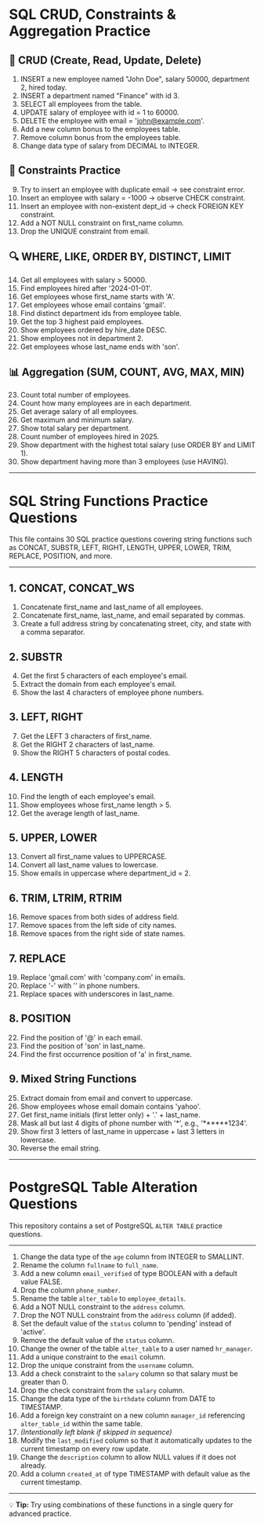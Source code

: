# SQL CRUD, Constraints & Aggregation Practice

## 🔁 CRUD (Create, Read, Update, Delete)
1. INSERT a new employee named "John Doe", salary 50000, department 2, hired today.
2. INSERT a department named "Finance" with id 3.
3. SELECT all employees from the table.
4. UPDATE salary of employee with id = 1 to 60000.
5. DELETE the employee with email = 'john@example.com'.
6. Add a new column bonus to the employees table.
7. Remove column bonus from the employees table.
8. Change data type of salary from DECIMAL to INTEGER.

## 📌 Constraints Practice
9. Try to insert an employee with duplicate email → see constraint error.
10. Insert an employee with salary = -1000 → observe CHECK constraint.
11. Insert an employee with non-existent dept_id → check FOREIGN KEY constraint.
12. Add a NOT NULL constraint on first_name column.
13. Drop the UNIQUE constraint from email.

## 🔍 WHERE, LIKE, ORDER BY, DISTINCT, LIMIT
14. Get all employees with salary > 50000.
15. Find employees hired after '2024-01-01'.
16. Get employees whose first_name starts with 'A'.
17. Get employees whose email contains 'gmail'.
18. Find distinct department ids from employee table.
19. Get the top 3 highest paid employees.
20. Show employees ordered by hire_date DESC.
21. Show employees not in department 2.
22. Get employees whose last_name ends with 'son'.

## 📊 Aggregation (SUM, COUNT, AVG, MAX, MIN)
23. Count total number of employees.
24. Count how many employees are in each department.
25. Get average salary of all employees.
26. Get maximum and minimum salary.
27. Show total salary per department.
28. Count number of employees hired in 2025.
29. Show department with the highest total salary (use ORDER BY and LIMIT 1).
30. Show department having more than 3 employees (use HAVING).
---
# SQL String Functions Practice Questions

This file contains 30 SQL practice questions covering string functions such as CONCAT, SUBSTR, LEFT, RIGHT, LENGTH, UPPER, LOWER, TRIM, REPLACE, POSITION, and more.

---

## 1. CONCAT, CONCAT_WS
1. Concatenate first_name and last_name of all employees.
2. Concatenate first_name, last_name, and email separated by commas.
3. Create a full address string by concatenating street, city, and state with a comma separator.

## 2. SUBSTR
4. Get the first 5 characters of each employee's email.
5. Extract the domain from each employee's email.
6. Show the last 4 characters of employee phone numbers.

## 3. LEFT, RIGHT
7. Get the LEFT 3 characters of first_name.
8. Get the RIGHT 2 characters of last_name.
9. Show the RIGHT 5 characters of postal codes.

## 4. LENGTH
10. Find the length of each employee's email.
11. Show employees whose first_name length > 5.
12. Get the average length of last_name.

## 5. UPPER, LOWER
13. Convert all first_name values to UPPERCASE.
14. Convert all last_name values to lowercase.
15. Show emails in uppercase where department_id = 2.

## 6. TRIM, LTRIM, RTRIM
16. Remove spaces from both sides of address field.
17. Remove spaces from the left side of city names.
18. Remove spaces from the right side of state names.

## 7. REPLACE
19. Replace 'gmail.com' with 'company.com' in emails.
20. Replace '-' with '' in phone numbers.
21. Replace spaces with underscores in last_name.

## 8. POSITION
22. Find the position of '@' in each email.
23. Find the position of 'son' in last_name.
24. Find the first occurrence position of 'a' in first_name.

## 9. Mixed String Functions
25. Extract domain from email and convert to uppercase.
26. Show employees whose email domain contains 'yahoo'.
27. Get first_name initials (first letter only) + '.' + last_name.
28. Mask all but last 4 digits of phone number with '*', e.g., '******1234'.
29. Show first 3 letters of last_name in uppercase + last 3 letters in lowercase.
30. Reverse the email string.

---

# PostgreSQL Table Alteration Questions

This repository contains a set of PostgreSQL `ALTER TABLE` practice questions.

---

1. Change the data type of the `age` column from INTEGER to SMALLINT.  
2. Rename the column `fullname` to `full_name`.  
3. Add a new column `email_verified` of type BOOLEAN with a default value FALSE.  
4. Drop the column `phone_number`.  
5. Rename the table `alter_table` to `employee_details`.  
6. Add a NOT NULL constraint to the `address` column.  
7. Drop the NOT NULL constraint from the `address` column (if added).  
8. Set the default value of the `status` column to 'pending' instead of 'active'.  
9. Remove the default value of the `status` column.  
10. Change the owner of the table `alter_table` to a user named `hr_manager`.  
11. Add a unique constraint to the `email` column.  
12. Drop the unique constraint from the `username` column.  
13. Add a check constraint to the `salary` column so that salary must be greater than 0.  
14. Drop the check constraint from the `salary` column.  
15. Change the data type of the `birthdate` column from DATE to TIMESTAMP.  
16. Add a foreign key constraint on a new column `manager_id` referencing `alter_table_id` within the same table.  
17. _(Intentionally left blank if skipped in sequence)_  
18. Modify the `last_modified` column so that it automatically updates to the current timestamp on every row update.  
19. Change the `description` column to allow NULL values if it does not already.  
20. Add a column `created_at` of type TIMESTAMP with default value as the current timestamp.  

---

💡 **Tip:** Try using combinations of these functions in a single query for advanced practice.


